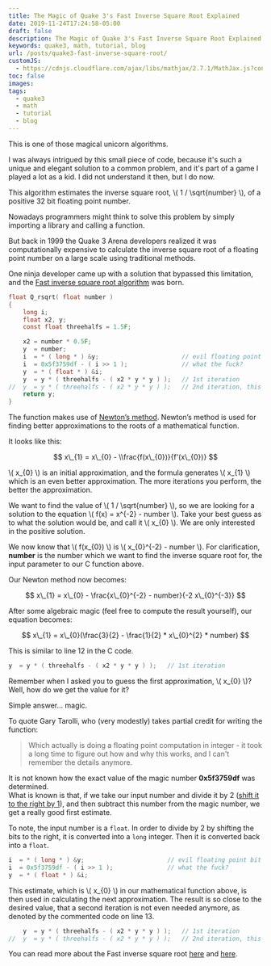 ```yaml
---
title: The Magic of Quake 3's Fast Inverse Square Root Explained
date: 2019-11-24T17:24:58-05:00
draft: false
description: The Magic of Quake 3's Fast Inverse Square Root Explained
keywords: quake3, math, tutorial, blog
url: /posts/quake3-fast-inverse-square-root/
customJS:
  - https://cdnjs.cloudflare.com/ajax/libs/mathjax/2.7.1/MathJax.js?config=TeX-AMS-MML_HTMLorMML
toc: false
images:
tags:
  - quake3
  - math
  - tutorial
  - blog
---
```


This is one of those magical unicorn algorithms.

I was always intrigued by this small piece of code, because it's such a unique and elegant solution to a common problem, and it's part of a game I played a lot as a kid. I did not understand it then, but I do now.

This algorithm estimates the inverse square root, \\( 1 / \sqrt{number} \\), of a positive 32 bit floating point number.

Nowadays programmers might think to solve this problem by simply importing a library and calling a function.

But back in 1999 the Quake 3 Arena developers realized it was computationally expensive to calculate the inverse square root of a floating point number on a large scale using traditional methods.

One ninja developer came up with a solution that bypassed this limitation, and the [Fast inverse square root algorithm](https://en.wikipedia.org/wiki/Fast_inverse_square_root) was born.

```c
float Q_rsqrt( float number )
{
    long i;
    float x2, y;
    const float threehalfs = 1.5F;

    x2 = number * 0.5F;
    y  = number;
    i  = * ( long * ) &y;                       // evil floating point bit level hacking
    i  = 0x5f3759df - ( i >> 1 );               // what the fuck? 
    y  = * ( float * ) &i;
    y  = y * ( threehalfs - ( x2 * y * y ) );   // 1st iteration
//  y  = y * ( threehalfs - ( x2 * y * y ) );   // 2nd iteration, this can be removed
    return y;
}
```

The function makes use of [Newton’s method](https://en.wikipedia.org/wiki/Newton%27s_method). Newton’s method is used for finding better approximations to the roots of a mathematical function.

It looks like this:

$$ x\_{1} = x\_{0} - \\frac{f(x\_{0})}{f'(x\_{0})} $$

\\( x\_{0} \\) is an initial approximation, and the formula generates \\( x\_{1} \\) which is an even better approximation. The more iterations you perform, the better the approximation.

We want to find the value of \\( 1 / \sqrt{number} \\), so we are looking for a solution to the equation \\( f(x) = x^{-2} - number \\). Take your best guess as to what the solution would be, and call it \\( x\_{0} \\). We are only interested in the positive solution.

We now know that \\( f(x\_{0}) \\) is \\( x\_{0}^{-2} - number \\). For clarification, **number** is the number which we want to find the inverse square root for, the input parameter to our C function above.

Our Newton method now becomes:

$$ x\_{1} = x\_{0} - \frac{x\_{0}^{-2} - number}{-2 x\_{0}^{-3}} $$

After some algebraic magic (feel free to compute the result yourself), our equation becomes:

$$ x\_{1} = x\_{0}(\frac{3}{2} - \frac{1}{2} * x\_{0}^{2} * number) $$

This is similar to line 12 in the C code.

```c
y  = y * ( threehalfs - ( x2 * y * y ) );   // 1st iteration
```

Remember when I asked you to guess the first approximation, \\( x_{0} \\)? Well, how do we get the value for it?

Simple answer… magic.

To quote Gary Tarolli, who (very modestly) takes partial credit for writing the function:

> Which actually is doing a floating point computation in integer - it took a long time to figure out how and why this works, and I can't remember the details anymore.

It is not known how the exact value of the magic number **0x5f3759df** was determined.  
What is known is that, if we take our input number and divide it by 2 ([shift it to the right by 1](https://en.wikipedia.org/wiki/Bitwise_operations_in_C#Right_shift_%3E%3E)), and then subtract this number from the magic number, we get a really good first estimate.

To note, the input number is a `float`. In order to divide by 2 by shifting the bits to the right, it is converted into a `long` integer. Then it is converted back into a `float`.

```c
i  = * ( long * ) &y;                       // evil floating point bit level hacking
i  = 0x5f3759df - ( i >> 1 );               // what the fuck? 
y  = * ( float * ) &i;
```

This estimate, which is \\( x_{0} \\) in our mathematical function above, is then used in calculating the next approximation. The result is so close to the desired value, that a second iteration is not even needed anymore, as denoted by the commented code on line 13.

```c
    y  = y * ( threehalfs - ( x2 * y * y ) );   // 1st iteration
//  y  = y * ( threehalfs - ( x2 * y * y ) );   // 2nd iteration, this can be removed
```

You can read more about the Fast inverse square root [here](https://www.beyond3d.com/content/articles/8) and [here](https://www.beyond3d.com/content/articles/15).
